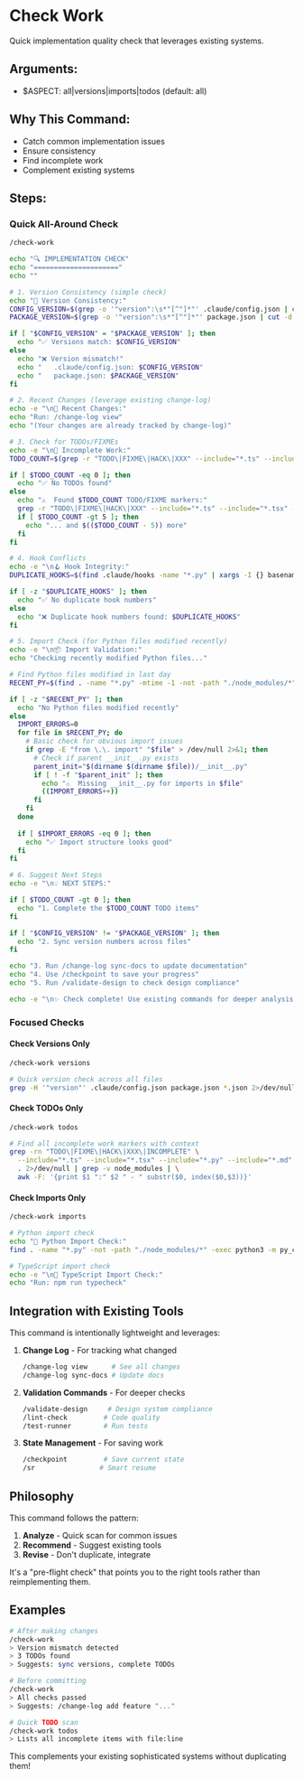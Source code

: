 # Check Work

Quick implementation quality check that leverages existing systems.

## Arguments:
- $ASPECT: all|versions|imports|todos (default: all)

## Why This Command:
- Catch common implementation issues
- Ensure consistency
- Find incomplete work
- Complement existing systems

## Steps:

### Quick All-Around Check

```bash
/check-work

echo "🔍 IMPLEMENTATION CHECK"
echo "====================="
echo ""

# 1. Version Consistency (simple check)
echo "📌 Version Consistency:"
CONFIG_VERSION=$(grep -o '"version":\s*"[^"]*"' .claude/config.json | cut -d'"' -f4)
PACKAGE_VERSION=$(grep -o '"version":\s*"[^"]*"' package.json | cut -d'"' -f4)

if [ "$CONFIG_VERSION" = "$PACKAGE_VERSION" ]; then
  echo "✅ Versions match: $CONFIG_VERSION"
else
  echo "❌ Version mismatch!"
  echo "   .claude/config.json: $CONFIG_VERSION"
  echo "   package.json: $PACKAGE_VERSION"
fi

# 2. Recent Changes (leverage existing change-log)
echo -e "\n📝 Recent Changes:"
echo "Run: /change-log view"
echo "(Your changes are already tracked by change-log)"

# 3. Check for TODOs/FIXMEs
echo -e "\n🚧 Incomplete Work:"
TODO_COUNT=$(grep -r "TODO\|FIXME\|HACK\|XXX" --include="*.ts" --include="*.tsx" --include="*.py" . 2>/dev/null | grep -v node_modules | wc -l)

if [ $TODO_COUNT -eq 0 ]; then
  echo "✅ No TODOs found"
else
  echo "⚠️  Found $TODO_COUNT TODO/FIXME markers:"
  grep -r "TODO\|FIXME\|HACK\|XXX" --include="*.ts" --include="*.tsx" --include="*.py" . 2>/dev/null | grep -v node_modules | head -5
  if [ $TODO_COUNT -gt 5 ]; then
    echo "... and $(($TODO_COUNT - 5)) more"
  fi
fi

# 4. Hook Conflicts
echo -e "\n🪝 Hook Integrity:"
DUPLICATE_HOOKS=$(find .claude/hooks -name "*.py" | xargs -I {} basename {} | sed 's/^\([0-9]*\)-.*/\1/' | sort | uniq -d)

if [ -z "$DUPLICATE_HOOKS" ]; then
  echo "✅ No duplicate hook numbers"
else
  echo "❌ Duplicate hook numbers found: $DUPLICATE_HOOKS"
fi

# 5. Import Check (for Python files modified recently)
echo -e "\n📦 Import Validation:"
echo "Checking recently modified Python files..."

# Find Python files modified in last day
RECENT_PY=$(find . -name "*.py" -mtime -1 -not -path "./node_modules/*" -not -path "./.git/*" 2>/dev/null)

if [ -z "$RECENT_PY" ]; then
  echo "No Python files modified recently"
else
  IMPORT_ERRORS=0
  for file in $RECENT_PY; do
    # Basic check for obvious import issues
    if grep -E "from \.\. import" "$file" > /dev/null 2>&1; then
      # Check if parent __init__.py exists
      parent_init="$(dirname $(dirname $file))/__init__.py"
      if [ ! -f "$parent_init" ]; then
        echo "⚠️  Missing __init__.py for imports in $file"
        ((IMPORT_ERRORS++))
      fi
    fi
  done
  
  if [ $IMPORT_ERRORS -eq 0 ]; then
    echo "✅ Import structure looks good"
  fi
fi

# 6. Suggest Next Steps
echo -e "\n💡 NEXT STEPS:"

if [ $TODO_COUNT -gt 0 ]; then
  echo "1. Complete the $TODO_COUNT TODO items"
fi

if [ "$CONFIG_VERSION" != "$PACKAGE_VERSION" ]; then
  echo "2. Sync version numbers across files"
fi

echo "3. Run /change-log sync-docs to update documentation"
echo "4. Use /checkpoint to save your progress"
echo "5. Run /validate-design to check design compliance"

echo -e "\n✨ Check complete! Use existing commands for deeper analysis."
```

### Focused Checks

#### Check Versions Only
```bash
/check-work versions

# Quick version check across all files
grep -H '"version"' .claude/config.json package.json *.json 2>/dev/null | grep -v node_modules
```

#### Check TODOs Only
```bash
/check-work todos

# Find all incomplete work markers with context
grep -rn "TODO\|FIXME\|HACK\|XXX\|INCOMPLETE" \
  --include="*.ts" --include="*.tsx" --include="*.py" --include="*.md" \
  . 2>/dev/null | grep -v node_modules | \
  awk -F: '{print $1 ":" $2 " - " substr($0, index($0,$3))}'
```

#### Check Imports Only
```bash
/check-work imports

# Python import check
echo "🐍 Python Import Check:"
find . -name "*.py" -not -path "./node_modules/*" -exec python3 -m py_compile {} \; 2>&1 | grep -v "node_modules"

# TypeScript import check
echo -e "\n📘 TypeScript Import Check:"
echo "Run: npm run typecheck"
```

## Integration with Existing Tools

This command is intentionally lightweight and leverages:

1. **Change Log** - For tracking what changed
   ```bash
   /change-log view      # See all changes
   /change-log sync-docs # Update docs
   ```

2. **Validation Commands** - For deeper checks
   ```bash
   /validate-design     # Design system compliance
   /lint-check         # Code quality
   /test-runner        # Run tests
   ```

3. **State Management** - For saving work
   ```bash
   /checkpoint         # Save current state
   /sr                # Smart resume
   ```

## Philosophy

This command follows the pattern:
1. **Analyze** - Quick scan for common issues
2. **Recommend** - Suggest existing tools
3. **Revise** - Don't duplicate, integrate

It's a "pre-flight check" that points you to the right tools rather than reimplementing them.

## Examples

```bash
# After making changes
/check-work
> Version mismatch detected
> 3 TODOs found
> Suggests: sync versions, complete TODOs

# Before committing
/check-work
> All checks passed
> Suggests: /change-log add feature "..."

# Quick TODO scan
/check-work todos
> Lists all incomplete items with file:line
```

This complements your existing sophisticated systems without duplicating them!
